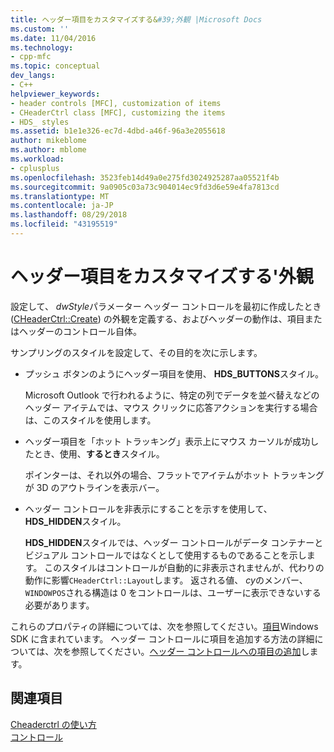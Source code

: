 ```yaml
---
title: ヘッダー項目をカスタマイズする&#39;外観 |Microsoft Docs
ms.custom: ''
ms.date: 11/04/2016
ms.technology:
- cpp-mfc
ms.topic: conceptual
dev_langs:
- C++
helpviewer_keywords:
- header controls [MFC], customization of items
- CHeaderCtrl class [MFC], customizing the items
- HDS_ styles
ms.assetid: b1e1e326-ec7d-4dbd-a46f-96a3e2055618
author: mikeblome
ms.author: mblome
ms.workload:
- cplusplus
ms.openlocfilehash: 3523feb14d49a0e275fd3024925287aa05521f4b
ms.sourcegitcommit: 9a0905c03a73c904014ec9fd3d6e59e4fa7813cd
ms.translationtype: MT
ms.contentlocale: ja-JP
ms.lasthandoff: 08/29/2018
ms.locfileid: "43195519"
---
```

# <a name="customizing-the-header-item39s-appearance"></a>ヘッダー項目をカスタマイズする&#39;外観
設定して、 *dwStyle*パラメーター ヘッダー コントロールを最初に作成したとき ([CHeaderCtrl::Create](../mfc/reference/cheaderctrl-class.md#create)) の外観を定義する、およびヘッダーの動作は、項目またはヘッダーのコントロール自体。  
  
 サンプリングのスタイルを設定して、その目的を次に示します。  
  
-   プッシュ ボタンのようにヘッダー項目を使用、 **HDS_BUTTONS**スタイル。  
  
     Microsoft Outlook で行われるように、特定の列でデータを並べ替えなどのヘッダー アイテムでは、マウス クリックに応答アクションを実行する場合は、このスタイルを使用します。  
  
-   ヘッダー項目を「ホット トラッキング」表示上にマウス カーソルが成功したとき、使用、**するとき**スタイル。  
  
     ポインターは、それ以外の場合、フラットでアイテムがホット トラッキングが 3D のアウトラインを表示バー。  
  
-   ヘッダー コントロールを非表示にすることを示すを使用して、 **HDS_HIDDEN**スタイル。  
  
     **HDS_HIDDEN**スタイルでは、ヘッダー コントロールがデータ コンテナーとビジュアル コントロールではなくとして使用するものであることを示します。 このスタイルはコントロールが自動的に非表示されませんが、代わりの動作に影響`CHeaderCtrl::Layout`します。 返される値、 *cy*のメンバー、`WINDOWPOS`される構造は 0 をコントロールは、ユーザーに表示できないする必要があります。  
  
 これらのプロパティの詳細については、次を参照してください。[項目](/windows/desktop/Controls/header-controls)Windows SDK に含まれています。 ヘッダー コントロールに項目を追加する方法の詳細については、次を参照してください。[ヘッダー コントロールへの項目の追加](../mfc/adding-items-to-the-header-control.md)します。  
  
## <a name="see-also"></a>関連項目  
 [Cheaderctrl の使い方](../mfc/using-cheaderctrl.md)   
 [コントロール](../mfc/controls-mfc.md)

